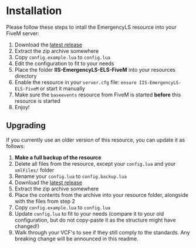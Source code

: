 # Installation

Please follow these steps to intall the EmergencyLS resource into your FiveM server:

1. Download the [latest release](https://github.com/matsn0w/MISS-ELS/releases)
2. Extract the zip archive somewhere
3. Copy `config.example.lua` to `config.lua`
4. Edit the configuration to fit to your needs
5. Place the folder **IIS-EmergencyLS-ELS-FiveM** into your resources directory
6. Enable the resource in your `server.cfg` file: `ensure IIS-EmergencyLS-ELS-FiveM` or start it manually
7. Make sure the `baseevents` resource from FiveM is started **before** this resource is started
8. Enjoy!

## Upgrading

If you currently use an older version of this resource, you can update it as follows:

1. **Make a full backup of the resource**
2. Delete all files from the resource, except your `config.lua` and your `xmlFiles/` folder
3. Rename your `config.lua` to `config.backup.lua`
4. Download the [latest release](https://github.com/matsn0w/MISS-ELS/releases)
5. Extract the zip archive somewhere
6. Place the contents from the archive into your resource folder, alongside with the files from step 2
7. Copy `config.example.lua` to `config.lua`
8. Update `config.lua` to fit to your needs (compare it to your old configuration, but do not copy-paste it as the structure might have changed!)
9. Walk through your VCF's to see if they still comply to the standards. Any breaking change will be announced in this readme.

